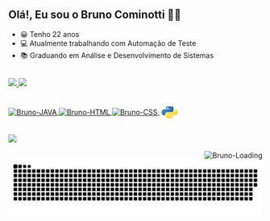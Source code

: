 ## Olá!, Eu sou o Bruno Cominotti 👨‍💻


- 😀 Tenho 22 anos
- 💻 Atualmente trabalhando com Automação de Teste
- 📚 Graduando em Análise e Desenvolvimento de Sistemas

<br>

<div>
  <a href="https://github.com/brunocominotti">
  <img height="185em" src="https://github-readme-stats.vercel.app/api?username=brunocominotti&border_color=ffffff&title_color=00BFFF&text_color=ffffff&show_icons=true&icon_color=00BFFF&theme=dracula&include_all_commits=true&count_private=true"/>
    
  <img height="185em" src="https://github-readme-stats.vercel.app/api/top-langs/?username=brunocominotti&title_color=00BFFF&&langs_count=8&langs_count=7&theme=dracula"/>
</div>
  
<br>

<div style="display: inline_block"><br>
  
   <img align="center" alt="Bruno-JAVA" height="30" width="40" src="https://cdn.jsdelivr.net/gh/devicons/devicon/icons/java/java-original-wordmark.svg">
  <img align="center" alt="Bruno-HTML" height="30" width="40" src="https://cdn.jsdelivr.net/gh/devicons/devicon/icons/html5/html5-original.svg">
  <img align="center" alt="Bruno-CSS" height="30" width="40" src="https://cdn.jsdelivr.net/gh/devicons/devicon/icons/css3/css3-original.svg">
  <img align="center" alt="Bruno-Python" height="30" width="40" src="https://raw.githubusercontent.com/devicons/devicon/master/icons/python/python-original.svg">
  
  
  
</div>
  
##

<div>
  
<a href="https://www.linkedin.com/in/bruno-cominotti-3730931a4/" target="_blank"><img src="https://img.shields.io/badge/-LinkedIn-%230077B5?style=for-the-badge&logo=linkedin&logoColor=white" target="_blank"></a> 

<img align="right" alt="Bruno-Loading" src="https://c.tenor.com/ympcCN_fln8AAAAM/baby-yoda-the-mandalorian.gif">  
  
  </div>
  
  ![Snake animation](https://github.com/brunocominotti/brunocominotti/blob/output/github-contribution-grid-snake.svg)









